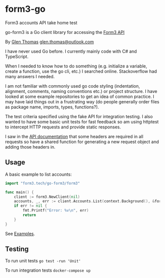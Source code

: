 # form3-go

Form3 accounts API take home test

go-form3 is a Go client library for accessing the [Form3 API](https://api-docs.form3.tech/)

By [Glen Thomas](glen-thomas.com) [glen.thomas@outlook.com](mailto:glen.thomas@outlook.com)

I have never used Go before. I currently mainly code with C# and TypeScript.

When I needed to know how to do something (e.g. initialize a variable, create a function, use the go cli, etc.) I searched online. Stackoverflow had many answers I needed.

I am not familiar with commonly used go code styling (indentation, alignment, comments, naming conventions etc.) or project structure. I have looked at some example repositories to get an idea of common practice. I may have laid things out in a frustrating way (do people generally order files as package name, imports, types, functions?).

The test criteria specified using the fake API for integration testing. I also wanted to have some basic unit tests for fast feedback so am using httptest to intercept HTTP requests and provide static responses.

I saw in the [API documentation](https://api-docs.form3.tech/api.html#introduction-and-api-conventions) that some headers are required in all requests so have a shared function for generating a new request object and adding those headers in.

## Usage

A basic example to list accounts:

```go
import "form3.tech/go-form3/form3"

func main() {
	client := form3.NewClient(nil)
	accounts, _, err := client.Accounts.List(context.Background(), &form3.ListOptions{PageNumber: 1, PageSize: 50})
	if err != nil {
		fmt.Printf("Error: %v\n", err)
		return
	}
}
```

See [Examples](/examples).

## Testing

To run unit tests `go test -run 'Unit'`

To run integration tests `docker-compose up`
